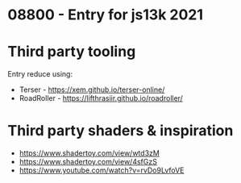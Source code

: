 # 08800 - Entry for js13k 2021

# Third party tooling
Entry reduce using:
- Terser - https://xem.github.io/terser-online/
- RoadRoller - https://lifthrasiir.github.io/roadroller/

# Third party shaders & inspiration
- https://www.shadertoy.com/view/wtd3zM
- https://www.shadertoy.com/view/4sfGzS
- https://www.youtube.com/watch?v=rvDo9LvfoVE